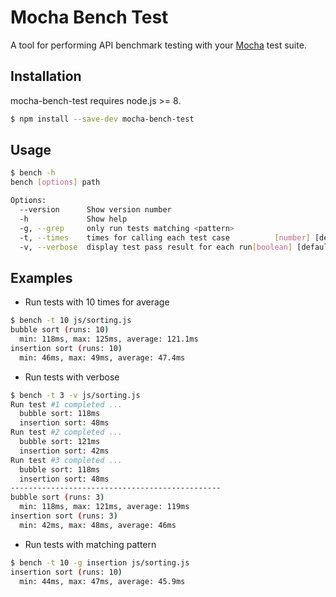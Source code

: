 # Mocha Bench Test

A tool for performing API benchmark testing with your [Mocha](https://mochajs.org/) test suite.

## Installation
mocha-bench-test requires node.js >= 8.

```sh
$ npm install --save-dev mocha-bench-test
```

## Usage

```sh
$ bench -h
bench [options] path

Options:
  --version      Show version number                                   [boolean]
  -h             Show help                                             [boolean]
  -g, --grep     only run tests matching <pattern>                      [string]
  -t, --times    times for calling each test case          [number] [default: 1]
  -v, --verbose  display test pass result for each run[boolean] [default: false]
```

## Examples

* Run tests with 10 times for average
```sh
$ bench -t 10 js/sorting.js
bubble sort (runs: 10)
  min: 118ms, max: 125ms, average: 121.1ms
insertion sort (runs: 10)
  min: 46ms, max: 49ms, average: 47.4ms
```

* Run tests with verbose
```sh
$ bench -t 3 -v js/sorting.js
Run test #1 completed ...
  bubble sort: 118ms
  insertion sort: 48ms
Run test #2 completed ...
  bubble sort: 121ms
  insertion sort: 42ms
Run test #3 completed ...
  bubble sort: 118ms
  insertion sort: 48ms
-----------------------------------------------
bubble sort (runs: 3)
  min: 118ms, max: 121ms, average: 119ms
insertion sort (runs: 3)
  min: 42ms, max: 48ms, average: 46ms
```

* Run tests with matching pattern
```sh
$ bench -t 10 -g insertion js/sorting.js
insertion sort (runs: 10)
  min: 44ms, max: 47ms, average: 45.9ms
```
